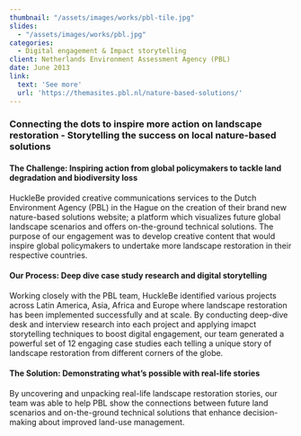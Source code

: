 ```yaml
---
thumbnail: "/assets/images/works/pbl-tile.jpg"
slides:
  - "/assets/images/works/pbl.jpg"
categories:
  - Digital engagement & Impact storytelling
client: Netherlands Environment Assessment Agency (PBL)
date: June 2013
link:
  text: 'See more'
  url: 'https://themasites.pbl.nl/nature-based-solutions/'
---
```


### Connecting the dots to inspire more action on landscape restoration - Storytelling the success on local nature-based solutions

#### The Challenge: Inspiring action from global policymakers to tackle land degradation and biodiversity loss

HuckleBe provided creative communications services to the Dutch Environment Agency (PBL) in the Hague on the creation of their brand new nature-based solutions website; a platform which visualizes future global landscape scenarios and offers on-the-ground technical solutions. The purpose of our engagement was to develop creative content that would inspire global policymakers to undertake more landscape restoration in their respective countries.

#### Our Process: Deep dive case study research and digital storytelling

Working closely with the PBL team, HuckleBe identified various projects across Latin America, Asia, Africa and Europe where landscape restoration has been implemented successfully and at scale. By conducting deep-dive desk and interview research into each project and applying imapct storytelling techniques to boost digital engagement, our team generated a powerful set of 12 engaging case studies each telling a unique story of landscape restoration from different corners of the globe. 

#### The Solution: Demonstrating what’s possible with real-life stories

By uncovering and unpacking real-life landscape restoration stories, our team was able to help PBL show the connections between future land scenarios and on-the-ground technical solutions that enhance decision-making about improved land-use management.
